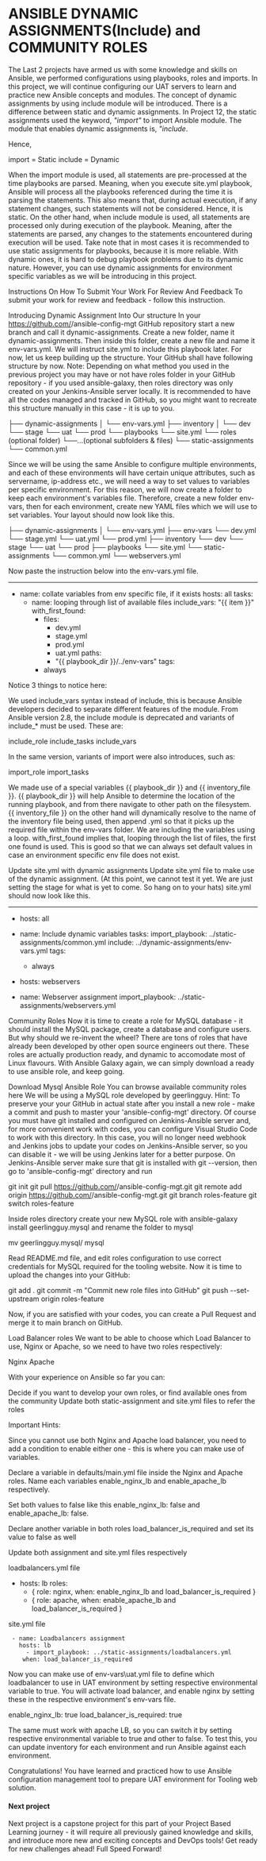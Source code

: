 # ANSIBLE DYNAMIC ASSIGNMENTS(Include) and COMMUNITY ROLES
The Last 2 projects have armed us with some knowledge and skills on Ansible, we performed configurations using playbooks, roles and imports.
In this project, we will continue configuring our UAT servers to learn and practice new Ansible concepts and modules.
The concept of dynamic assignments by using include module will be introduced.
There is a difference between static and dynamic assignments. In Project 12, the static assignments used the keyword, *"import"* to import Ansible module. The module that enables dynamic assignments is, *"include*.

Hence,

import = Static
include = Dynamic


When the import module is used, all statements are pre-processed at the time playbooks are parsed. Meaning, when you execute site.yml playbook, Ansible will process all the playbooks referenced during the time it is parsing the statements. This also means that, during actual execution, if any statement changes, such statements will not be considered. Hence, it is static.
On the other hand, when include module is used, all statements are processed only during execution of the playbook. Meaning, after the statements are parsed, any changes to the statements encountered during execution will be used.
Take note that in most cases it is recommended to use static assignments for playbooks, because it is more reliable. With dynamic ones, it is hard to debug playbook problems due to its dynamic nature. However, you can use dynamic assignments for environment specific variables as we will be introducing in this project.

Instructions On How To Submit Your Work For Review And Feedback
To submit your work for review and feedback - follow this instruction.

Introducing Dynamic Assignment Into Our structure
In your https://github.com/<your-name>/ansible-config-mgt GitHub repository start a new branch and call it dynamic-assignments.
Create a new folder, name it dynamic-assignments. Then inside this folder, create a new file and name it env-vars.yml. We will instruct site.yml to include this playbook later. For now, let us keep building up the structure.
Your GitHub shall have following structure by now.
Note: Depending on what method you used in the previous project you may have or not have roles folder in your GitHub repository - if you used ansible-galaxy, then roles directory was only created on your Jenkins-Ansible server locally. It is recommended to have all the codes managed and tracked in GitHub, so you might want to recreate this structure manually in this case - it is up to you.

├── dynamic-assignments
│   └── env-vars.yml
├── inventory
│   └── dev
    └── stage
    └── uat
    └── prod
└── playbooks
    └── site.yml
└── roles (optional folder)
    └──...(optional subfolders & files)
└── static-assignments
    └── common.yml


Since we will be using the same Ansible to configure multiple environments, and each of these environments will have certain unique attributes, such as servername, ip-address etc., we will need a way to set values to variables per specific environment.
For this reason, we will now create a folder to keep each environment's variables file. Therefore, create a new folder env-vars, then for each environment, create new YAML files which we will use to set variables.
Your layout should now look like this.

├── dynamic-assignments
│   └── env-vars.yml
├── env-vars
    └── dev.yml
    └── stage.yml
    └── uat.yml
    └── prod.yml
├── inventory
    └── dev
    └── stage
    └── uat
    └── prod
├── playbooks
    └── site.yml
└── static-assignments
    └── common.yml
    └── webservers.yml


Now paste the instruction below into the env-vars.yml file.

---
- name: collate variables from env specific file, if it exists
  hosts: all
  tasks:
    - name: looping through list of available files
      include_vars: "{{ item }}"
      with_first_found:
        - files:
            - dev.yml
            - stage.yml
            - prod.yml
            - uat.yml
          paths:
            - "{{ playbook_dir }}/../env-vars"
      tags:
        - always


Notice 3 things to notice here:

We used include_vars syntax instead of include, this is because Ansible developers decided to separate different features of the module. From Ansible version 2.8, the include module is deprecated and variants of include_* must be used. These are:


include_role
include_tasks
include_vars

In the same version, variants of import were also introduces, such as:

import_role
import_tasks


We made use of a special variables {{ playbook_dir }} and {{ inventory_file }}. {{ playbook_dir }} will help Ansible to determine the location of the running playbook, and from there navigate to other path on the filesystem. {{ inventory_file }} on the other hand will dynamically resolve to the name of the inventory file being used, then append .yml so that it picks up the required file within the env-vars folder.
We are including the variables using a loop. with_first_found implies that, looping through the list of files, the first one found is used. This is good so that we can always set default values in case an environment specific env file does not exist.


Update site.yml with dynamic assignments
Update site.yml file to make use of the dynamic assignment. (At this point, we cannot test it yet. We are just setting the stage for what is yet to come. So hang on to your hats)
site.yml should now look like this.

---
- hosts: all
- name: Include dynamic variables 
  tasks:
  import_playbook: ../static-assignments/common.yml 
  include: ../dynamic-assignments/env-vars.yml
  tags:
    - always

-  hosts: webservers
- name: Webserver assignment
  import_playbook: ../static-assignments/webservers.yml




Community Roles
Now it is time to create a role for MySQL database - it should install the MySQL package, create a database and configure users. But why should we re-invent the wheel? There are tons of roles that have already been developed by other open source engineers out there. These roles are actually production ready, and dynamic to accomodate most of Linux flavours. With Ansible Galaxy again, we can simply download a ready to use ansible role, and keep going.

Download Mysql Ansible Role
You can browse available community roles here
We will be using a MySQL role developed by geerlingguy.
Hint: To preserve your your GitHub in actual state after you install a new role - make a commit and push to master your 'ansible-config-mgt' directory. Of course you must have git installed and configured on Jenkins-Ansible server and, for more convenient work with codes, you can configure Visual Studio Code to work with this directory. In this case, you will no longer need webhook and Jenkins jobs to update your codes on Jenkins-Ansible server, so you can disable it - we will be using Jenkins later for a better purpose.
On Jenkins-Ansible server make sure that git is installed with git --version, then go to 'ansible-config-mgt' directory and run

git init
git pull https://github.com/<your-name>/ansible-config-mgt.git
git remote add origin https://github.com/<your-name>/ansible-config-mgt.git
git branch roles-feature
git switch roles-feature


Inside roles directory create your new MySQL role with ansible-galaxy install geerlingguy.mysql and rename the folder to mysql

mv geerlingguy.mysql/ mysql


Read README.md file, and edit roles configuration to use correct credentials for MySQL required for the tooling website.
Now it is time to upload the changes into your GitHub:

git add .
git commit -m "Commit new role files into GitHub"
git push --set-upstream origin roles-feature


Now, if you are satisfied with your codes, you can create a Pull Request and merge it to main branch on GitHub.

Load Balancer roles
We want to be able to choose which Load Balancer to use, Nginx or Apache, so we need to have two roles respectively:

Nginx
Apache

With your experience on Ansible so far you can:

Decide if you want to develop your own roles, or find available ones from the community
Update both static-assignment and site.yml files to refer the roles

Important Hints:


Since you cannot use both Nginx and Apache load balancer, you need to add a condition to enable either one - this is where you can make use of variables.


Declare a variable in defaults/main.yml file inside the Nginx and Apache roles. Name each variables enable_nginx_lb and enable_apache_lb respectively.


Set both values to false like this enable_nginx_lb: false and enable_apache_lb: false.


Declare another variable in both roles load_balancer_is_required and set its value to false as well


Update both assignment and site.yml files respectively


loadbalancers.yml file

- hosts: lb
  roles:
    - { role: nginx, when: enable_nginx_lb and load_balancer_is_required }
    - { role: apache, when: enable_apache_lb and load_balancer_is_required }


site.yml file

     - name: Loadbalancers assignment
       hosts: lb
         - import_playbook: ../static-assignments/loadbalancers.yml
        when: load_balancer_is_required 


Now you can make use of env-vars\uat.yml file to define which loadbalancer to use in UAT environment by setting respective environmental variable to true.
You will activate load balancer, and enable nginx by setting these in the respective environment's env-vars file.

enable_nginx_lb: true
load_balancer_is_required: true


The same must work with apache LB, so you can switch it by setting respective environmental variable to true and other to false.
To test this, you can update inventory for each environment and run Ansible against each environment.

Congratulations!
You have learned and practiced how to use Ansible configuration management tool to prepare UAT environment for Tooling web solution.

#### Next project
Next project is a capstone project for this part of your Project Based Learning journey - it will require all previously gained knowledge and skills, and introduce more new and exciting concepts and DevOps tools!
Get ready for new challenges ahead! Full Speed Forward!
